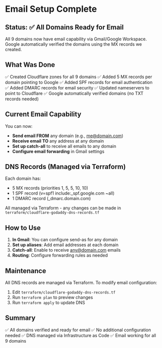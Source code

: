 # Email Setup Complete

## Status: ✅ All Domains Ready for Email

All 9 domains now have email capability via Gmail/Google Workspace. Google automatically verified the domains using the MX records we created.

## What Was Done

✅ Created Cloudflare zones for all 9 domains
✅ Added 5 MX records per domain pointing to Google
✅ Added SPF records for email authentication  
✅ Added DMARC records for email security
✅ Updated nameservers to point to Cloudflare
✅ Google automatically verified domains (no TXT records needed)

## Current Email Capability

You can now:
- **Send email FROM** any domain (e.g., me@domain.com)
- **Receive email TO** any address at any domain
- **Set up catch-all** to receive all emails to any domain
- **Configure email forwarding** in Gmail settings

## DNS Records (Managed via Terraform)

Each domain has:
- 5 MX records (priorities 1, 5, 5, 10, 10)
- 1 SPF record (v=spf1 include:_spf.google.com ~all)
- 1 DMARC record (_dmarc.domain.com)

All managed via Terraform - any changes can be made in `terraform/cloudflare-godaddy-dns-records.tf`

## How to Use

1. **In Gmail**: You can configure send-as for any domain
2. **Set up aliases**: Add email addresses at each domain
3. **Catch-all**: Enable to receive any@domain.com emails
4. **Routing**: Configure forwarding rules as needed

## Maintenance

All DNS records are managed via Terraform. To modify email configuration:
1. Edit `terraform/cloudflare-godaddy-dns-records.tf`
2. Run `terraform plan` to preview changes
3. Run `terraform apply` to update DNS

## Summary

✅ All domains verified and ready for email
✅ No additional configuration needed
✅ DNS managed via Infrastructure as Code
✅ Email working for all 9 domains

